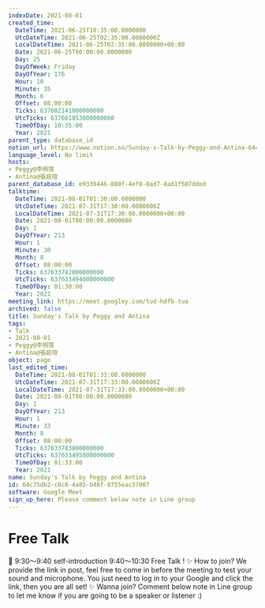```yaml
---
indexDate: 2021-08-01
created_time:
  DateTime: 2021-06-25T10:35:00.0000000
  UtcDateTime: 2021-06-25T02:35:00.0000000Z
  LocalDateTime: 2021-06-25T02:35:00.0000000+00:00
  Date: 2021-06-25T00:00:00.0000000
  Day: 25
  DayOfWeek: Friday
  DayOfYear: 176
  Hour: 10
  Minute: 35
  Month: 6
  Offset: 08:00:00
  Ticks: 637602141000000000
  UtcTicks: 637601853000000000
  TimeOfDay: 10:35:00
  Year: 2021
parent_type: database_id
notion_url: https://www.notion.so/Sunday-s-Talk-by-Peggy-and-Antina-64c75db2c8c84a85b48f8755eac37007
language_level: No limit
hosts:
- Peggy@李明霈
- Antina@張庭瑄
parent_database_id: e9339446-880f-4ef0-8ad7-8ad1f507dded
talktime:
  DateTime: 2021-08-01T01:30:00.0000000
  UtcDateTime: 2021-07-31T17:30:00.0000000Z
  LocalDateTime: 2021-07-31T17:30:00.0000000+00:00
  Date: 2021-08-01T00:00:00.0000000
  Day: 1
  DayOfYear: 213
  Hour: 1
  Minute: 30
  Month: 8
  Offset: 08:00:00
  Ticks: 637633782000000000
  UtcTicks: 637633494000000000
  TimeOfDay: 01:30:00
  Year: 2021
meeting_link: https://meet.googley.com/tud-hdfb-tua
archived: false
title: Sunday's Talk by Peggy and Antina
tags:
- Talk
- 2021-08-01
- Peggy@李明霈
- Antina@張庭瑄
object: page
last_edited_time:
  DateTime: 2021-08-01T01:33:00.0000000
  UtcDateTime: 2021-07-31T17:33:00.0000000Z
  LocalDateTime: 2021-07-31T17:33:00.0000000+00:00
  Date: 2021-08-01T00:00:00.0000000
  Day: 1
  DayOfYear: 213
  Hour: 1
  Minute: 33
  Month: 8
  Offset: 08:00:00
  Ticks: 637633783800000000
  UtcTicks: 637633495800000000
  TimeOfDay: 01:33:00
  Year: 2021
name: Sunday's Talk by Peggy and Antina
id: 64c75db2-c8c8-4a85-b48f-8755eac37007
software: Google Meet
sign_up_here: Please comment below note in Line group
---
```


# Free Talk 
📅
9:30～9:40 self-introduction
9:40～10:30 Free Talk !
✨
How to join?
We provide the link in post, feel free to come in before the meeting to test your sound and microphone. You just need to log in to your Google and click the link, then you are all set!
✨
Wanna join?
Comment below note in Line group to let me know if you are going to be a speaker or listener :)


